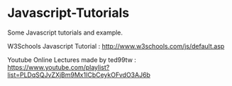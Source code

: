 Javascript-Tutorials
====================

Some Javascript tutorials and example.

W3Schools Javascript Tutorial : 
http://www.w3schools.com/js/default.asp

Youtube Online Lectures made by ted99tw : 
https://www.youtube.com/playlist?list=PLDqSQJvZXjBm9Mx1ICbCeykOFvdO3AJ6b
